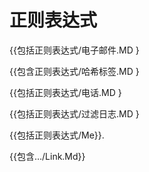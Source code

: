 
# 正则表达式

{{包括正则表达式/电子邮件.MD }

{{包含正则表达式/哈希标签.MD }

{{包括正则表达式/电话.MD }

{{包括正则表达式/过滤日志.MD }

{{包括正则表达式/Me}}.

{{包含…/Link.Md}}
